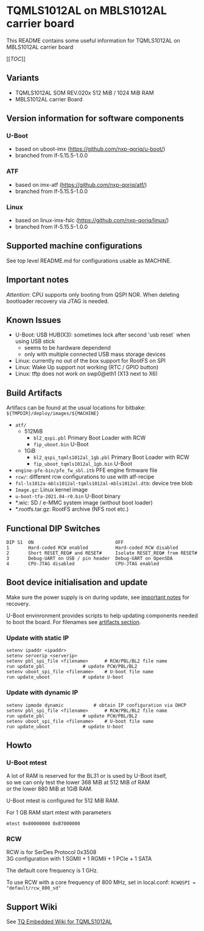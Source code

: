 # TQMLS1012AL on MBLS1012AL carrier board

This README contains some useful information for TQMLS1012AL on MBLS1012AL carrier board

[[_TOC_]]

## Variants

* TQMLS1012AL SOM REV.020x 512 MiB / 1024 MiB RAM 
* MBLS1012AL carrier Board

## Version information for software components

### U-Boot

* based on uboot-imx (https://github.com/nxp-qoriq/u-boot/)
* branched from lf-5.15.5-1.0.0

### ATF

* based on imx-atf (https://github.com/nxp-qoriq/atf/)
* branched from lf-5.15.5-1.0.0

### Linux

* based on linux-imx-fslc (https://github.com/nxp-qoriq/linux/)
* branched from lf-5.15.5-1.0.0

## Supported machine configurations

See top level README.md for configurations usable as MACHINE.

## Important notes

*Attention*: CPU supports only booting from QSPI NOR. When deleting bootloader
recovery via JTAG is needed.

## Known Issues

* U-Boot: USB HUB(X3): sometimes lock after second 'usb reset` when using USB stick
  * seems to be hardware dependend
  * only with multiple connected USB mass storage devices
* Linux: currently no out of the box support for RootFS on SPI
* Linux: Wake Up support not working (RTC / GPIO button)
* Linux: tftp does not work on swp0@eth1 (X13 next to X6)

## Build Artifacts

Artifacs can be found at the usual locations for bitbake:
`${TMPDIR}/deploy/images/${MACHINE}`
* `atf/`
  * 512MiB
    * `bl2_qspi.pbl` Primary Boot Loader with RCW
    * `fip_uboot.bin` U-Boot
  * 1GiB
    * `bl2_qspi_tqmls1012al_1gb.pbl` Primary Boot Loader with RCW
    * `fip_uboot_tqmls1012al_1gb.bin` U-Boot
* `engine-pfe-bin/pfe_fw_sbl.itb` PFE engine firmware file
* `rcw/`: different rcw configurations to use with atf-recipe
* `fsl-ls1012a-mbls1012al-tqmls1012al-mbls1012al.dtb`: device tree blob
* `Image.gz`: Linux kernel image
* `u-boot-tfa-2021.04-r0.bin` U-Boot binary
* \*.wic: SD / e-MMC system image (without boot loader)
* \*.rootfs.tar.gz: RootFS archive (NFS root etc.)

## Functional DIP Switches

```
DIP S1  ON                              OFF
1       Hard-coded RCW enabled          Hard-coded RCW disabled
2       Short RESET_REQ# and RESET#     Isolate RESET_REQ# from RESET#
3       Debug-UART on USB / pin header  Debug-UART on OpenSDA
4       CPU-JTAG disabled               CPU-JTAG enabled
```

## Boot device initialisation and update

Make sure the power supply is on during update, see [important notes](#important-notes)
for recovery.

U-Boot envinronment provides scripts to help updating components needed to boot
the board. For filenames see [artifacts section](#artifacts).

### Update with static IP

```
setenv ipaddr <ipaddr>
setenv serverip <serverip>
setenv pbl_spi_file <filename>		# RCW/PBL/BL2 file name
run update_pbl				# update PCW/PBL/BL2
setenv uboot_spi_file <filename>	# U-boot file name
run update_uboot			# update U-boot
```

### Update with dynamic IP

```
setenv ipmode dynamic			# obtain IP configuration via DHCP
setenv pbl_spi_file <filename>		# RCW/PBL/BL2 file name
run update_pbl				# update PCW/PBL/BL2
setenv uboot_spi_file <filename>	# U-boot file name
run update_uboot			# update U-boot
```

## Howto

### U-Boot mtest

A lot of RAM is reserved for the BL31 or is used by U-Boot itself,  
so we can only test the lower 368 MiB at 512 MiB of RAM  
or the lower 880 MiB at 1GiB RAM.

U-Boot mtest is configured for 512 MiB RAM.

For 1 GB RAM start mtest with parameters

`mtest 0x80000000 0xB7000000`

### RCW

RCW is for SerDes Protocol 0x3508  
3G configuration with 1 SGMII + 1 RGMII + 1 PCIe + 1 SATA

The default core frequency is 1 GHz.

To use RCW with a core frequency of 800 MHz, set in local.conf:
`RCWQSPI = "default/rcw_800_sd"`

## Support Wiki

See [TQ Embedded Wiki for TQMLS1012AL](https://support.tq-group.com/en/layerscape/tqmls1012al)
